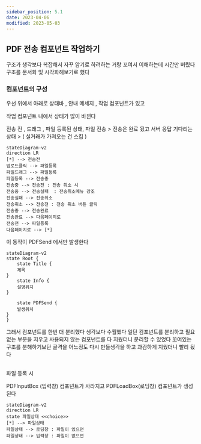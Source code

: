 ```yaml
---
sidebar_position: 5.1
date: 2023-04-06
modified: 2023-05-03
---
```


## PDF 전송 컴포넌트 작업하기

구조가 생각보다 복잡해서 자꾸 암기로 하려하는 거랑 꼬여서 이해하는데 시간만 버렸다
구조를 문서화 및 시각화해보기로 했다

### 컴포넌트의 구성

우선 위에서 아래로
상태바 , 안내 메세지 , 작업 컴포넌트가 있고

작업 컴포넌트 내에서 상태가 많이 바뀐다

전송 전 , 드래그 , 파일 등록된 상태, 파일 전송 > 전송은 완료 됬고 서버 응답 기다리는 상태 > ( 실거래가 가져오는 건 스킵 )

```mermaid
stateDiagram-v2
direction LR
[*] --> 전송전
업로드클릭 --> 파일등록
파일드래그 --> 파일등록
파일등록 --> 전송중
전송중 --> 전송전 : 전송 취소 시
전송중 --> 전송실패  : 전송취소메뉴 강조
전송실패 --> 전송취소
전송취소 --> 전송전 : 전송 취소 버튼 클릭
전송중 --> 전송완료
전송완료 --> 다음페이지로
전송전 --> 파일등록
다음페이지로 --> [*]
```

이 동작이 PDFSend 에서만 발생한다

```mermaid
stateDiagram-v2
state Root {
	state Title {
	제목
}
	state Info {
	설명위치
}

	state PDFSend {
	발생위치
}
}
```

그래서 컴포넌트를 한번 더 분리했다
생각보다 수월했다 일단 컴포넌트를 분리하고 필요 없는 부분을 지우고
사용되지 않는 컴포넌트를 다 지웠더니 분리할 수 있었다
꼬여있는 구조를 분해하기보단
골격을 어느정도 다시 만들생각을 하고 과감하게 지웠더니 빨리 됬다

##

파일 등록 시

PDFInputBox (입력창) 컴포넌트가 사라지고
PDFLoadBox(로딩창) 컴포넌트가 생성된다

```mermaid
stateDiagram-v2
direction LR
state 파일상태 <<choice>>
[*] --> 파일상태
파일상태 --> 로딩창 : 파일이 있으면
파일상태 --> 입력창 : 파일이 없으면

```
